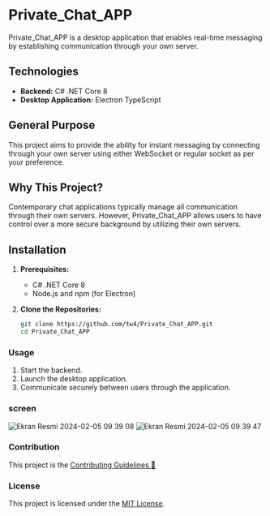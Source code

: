 # Private_Chat_APP



Private_Chat_APP is a desktop application that enables real-time messaging by establishing communication through your own server.

## Technologies

- **Backend:** C# .NET Core 8
- **Desktop Application:** Electron TypeScript

## General Purpose

This project aims to provide the ability for instant messaging by connecting through your own server using either WebSocket or regular socket as per your preference.

## Why This Project?

Contemporary chat applications typically manage all communication through their own servers. However, Private_Chat_APP allows users to have control over a more secure background by utilizing their own servers.

## Installation

1. **Prerequisites:**
   - C# .NET Core 8
   - Node.js and npm (for Electron)

2. **Clone the Repositories:**
   ```bash
   git clone https://github.com/tw4/Private_Chat_APP.git
   cd Private_Chat_APP
   ```

### Usage

1. Start the backend.
2. Launch the desktop application.
3. Communicate securely between users through the application.

### screen
![Ekran Resmi 2024-02-05 09 39 08](https://github.com/tw4/Private_Chat_APP/assets/88425310/5310a0f5-4b16-4d9d-a909-c3715e60a694)
![Ekran Resmi 2024-02-05 09 39 47](https://github.com/tw4/Private_Chat_APP/assets/88425310/849cfd34-cd86-44d4-93c1-3f3f582f0bd5)

### Contribution

This project is the [Contributing Guidelines 🚀](https://github.com/tw4/Private_Chat_APP/wiki/Contribution-Guidelines)


### License

This project is licensed under the [MIT License](LICENSE).
